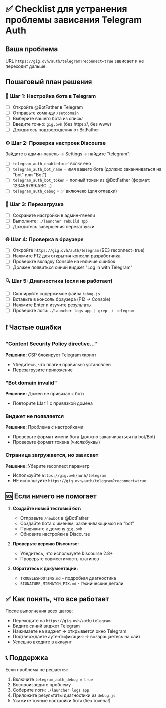 # ✅ Checklist для устранения проблемы зависания Telegram Auth

## Ваша проблема
URL `https://gig.ovh/auth/telegram?reconnect=true` зависает и не переходит дальше.

## Пошаговый план решения

### 🔧 Шаг 1: Настройка бота в Telegram
- [ ] Откройте @BotFather в Telegram
- [ ] Отправьте команду `/setdomain`  
- [ ] Выберите вашего бота из списка
- [ ] Введите точно: `gig.ovh` (без https://, без www)
- [ ] Дождитесь подтверждения от BotFather

### ⚙️ Шаг 2: Проверка настроек Discourse
Зайдите в админ-панель → Settings → найдите "telegram":

- [ ] `telegram_auth_enabled` = ✅ включено
- [ ] `telegram_auth_bot_name` = имя вашего бота (должно заканчиваться на "bot" или "Bot")
- [ ] `telegram_auth_bot_token` = полный токен из @BotFather (формат: 123456789:ABC...)
- [ ] `telegram_auth_debug` = ✅ включено (для отладки)

### 🔄 Шаг 3: Перезагрузка
- [ ] Сохраните настройки в админ-панели
- [ ] Выполните: `./launcher rebuild app`
- [ ] Дождитесь завершения перезагрузки

### 🌐 Шаг 4: Проверка в браузере
- [ ] Откройте `https://gig.ovh/auth/telegram` (БЕЗ reconnect=true)
- [ ] Нажмите F12 для открытия консоли разработчика
- [ ] Проверьте вкладку Console на наличие ошибок
- [ ] Должен появиться синий виджет "Log in with Telegram"

### 🔍 Шаг 5: Диагностика (если не работает)
- [ ] Скопируйте содержимое файла `debug.js`
- [ ] Вставьте в консоль браузера (F12 → Console)
- [ ] Нажмите Enter и изучите результаты
- [ ] Проверьте логи: `./launcher logs app | grep -i telegram`

## ❗ Частые ошибки

### "Content Security Policy directive..."
**Решение:** CSP блокирует Telegram скрипт
- Убедитесь, что плагин правильно установлен
- Перезагрузите приложение

### "Bot domain invalid"  
**Решение:** Домен не привязан к боту
- Повторите Шаг 1 с привязкой домена

### Виджет не появляется
**Решение:** Проблема с настройками
- Проверьте формат имени бота (должно заканчиваться на bot/Bot)
- Проверьте формат токена (числа:буквы)

### Страница загружается, но зависает
**Решение:** Уберите reconnect параметр
- Используйте `https://gig.ovh/auth/telegram`
- НЕ используйте `https://gig.ovh/auth/telegram?reconnect=true`

## 🆘 Если ничего не помогает

1. **Создайте новый тестовый бот:**
   - Отправьте `/newbot` в @BotFather
   - Создайте бота с именем, заканчивающимся на "bot"
   - Привяжите к домену `gig.ovh`
   - Обновите настройки в Discourse

2. **Проверьте версию Discourse:**
   - Убедитесь, что используете Discourse 2.8+
   - Проверьте совместимость плагинов

3. **Обратитесь к документации:**
   - `TROUBLESHOOTING.md` - подробная диагностика
   - `SIGNATURE_MISMATCH_FIX.md` - технические детали

## ✅ Как понять, что все работает

После выполнения всех шагов:
- Переходите на `https://gig.ovh/auth/telegram`
- Видите синий виджет Telegram
- Нажимаете на виджет → открывается окно Telegram
- Подтверждаете аутентификацию → возвращаетесь на сайт
- Успешно входите в аккаунт

## 📞 Поддержка

Если проблема не решается:
1. Включите `telegram_auth_debug = true`
2. Воспроизведите проблему
3. Соберите логи: `./launcher logs app`
4. Приложите результаты диагностики из `debug.js`
5. Укажите точные настройки бота (без токена!)
